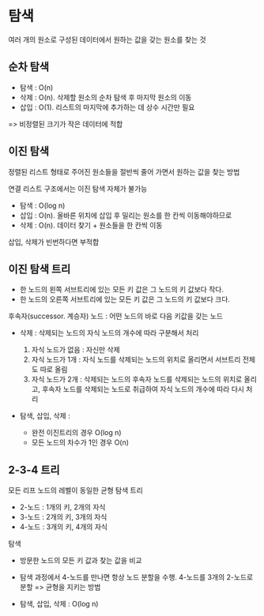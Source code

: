 # 탐색

여러 개의 원소로 구성된 데이터에서 원하는 값을 갖는 원소를 찾는 것

## 순차 탐색

* 탐색 : O(n)
* 삭제 : O(n). 삭제할 원소의 순차 탐색 후 마지막 원소의 이동
* 삽입 : O(1). 리스트의 마지막에 추가하는 데 상수 시간만 필요

=> 비정렬된 크기가 작은 데이터에 적합

## 이진 탐색

정렬된 리스트 형태로 주어진 원소들을 절반씩 줄어 가면서 원하는 값을 찾는 방법

연결 리스트 구조에서는 이진 탐색 자체가 불가능

* 탐색 : O(log n)
* 삽입 : O(n). 올바른 위치에 삽입 후 밀리는 원소를 한 칸씩 이동해야하므로
* 삭제 : O(n). 데이터 찾기 + 원소들을 한 칸씩 이동

삽입, 삭제가 빈번하다면 부적합

## 이진 탐색 트리

* 한 노드의 왼쪽 서브트리에 있는 모든 키 값은 그 노드의 키 값보다 작다.
* 한 노드의 오른쪽 서브트리에 있는 모든 키 값은 그 노드의 키 값보다 크다.

후속자(successor. 계승자) 노드 : 어떤 노드의 바로 다음 키값을 갖는 노드 

* 삭제 : 삭제되는 노드의 자식 노드의 개수에 따라 구분해서 처리
    1. 자식 노드가 없음 : 자신만 삭제
    2. 자식 노드가 1개 : 자식 노드를 삭제되는 노드의 위치로 올리면서 서브트리 전체도 따로 올림
    3. 자식 노드가 2개 :  삭제되는 노드의 후속자 노드를 삭제되는 노드의 위치로 올리고, 후속자 노드를 삭제되는 노드로 취급하여 자식 노드의 개수에 따라 다시 처리

* 탐색, 삽입, 삭제 : 
  * 완전 이진트리의 경우 O(log n)
  * 모든 노드의 차수가 1인 경우 O(n)

## 2-3-4 트리

모든 리프 노드의 레벨이 동일한 균형 탐색 트리

* 2-노드 : 1개의 키, 2개의 자식
* 3-노드 : 2개의 키, 3개의 자식
* 4-노드 : 3개의 키, 4개의 자식

탐색
* 방문한 노드의 모든 키 값과 찾는 값을 비교
* 탐색 과정에서 4-노드를 만나면 항상 노드 분할을 수행. 4-노드를 3개의 2-노드로 분할 => 균형을 지키는 방법

* 탐색, 삽입, 삭제 : O(log n)

